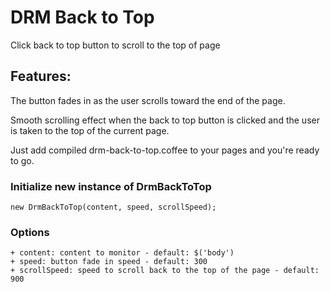 # DRM Back to Top

Click back to top button to scroll to the top of page

## Features:

The button fades in as the user scrolls toward the end of the page.

Smooth scrolling effect when the back to top button is clicked and the user is taken to the top of the current page.

Just add compiled drm-back-to-top.coffee to your pages and you're ready to go.

### Initialize new instance of DrmBackToTop

    new DrmBackToTop(content, speed, scrollSpeed);

### Options

    + content: content to monitor - default: $('body')
    + speed: button fade in speed - default: 300
    + scrollSpeed: speed to scroll back to the top of the page - default: 900
